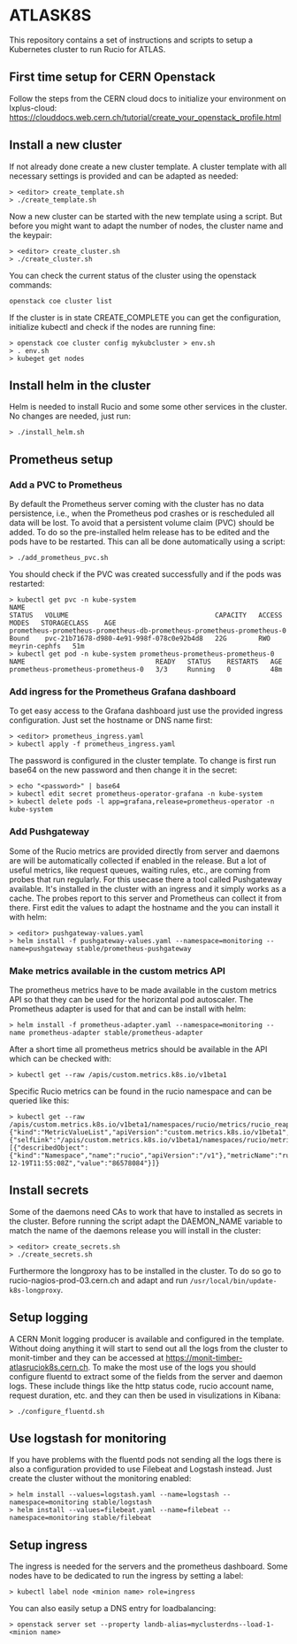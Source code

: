 # ATLASK8S

This repository contains a set of instructions and scripts to setup a Kubernetes cluster to run Rucio for ATLAS.

## First time setup for CERN Openstack

Follow the steps from the CERN cloud docs to initialize your environment on lxplus-cloud:
https://clouddocs.web.cern.ch/tutorial/create_your_openstack_profile.html

## Install a new cluster

If not already done create a new cluster template. A cluster template with all necessary settings is provided and can be adapted as needed:

    > <editor> create_template.sh
    > ./create_template.sh
   
Now a new cluster can be started with the new template using a script. But before you might want to adapt the number of nodes, the cluster name and the keypair:

    > <editor> create_cluster.sh
    > ./create_cluster.sh
    
You can check the current status of the cluster using the openstack commands:

    openstack coe cluster list
    
If the cluster is in state CREATE_COMPLETE you can get the configuration, initialize kubectl and check if the nodes are running fine:

    > openstack coe cluster config mykubcluster > env.sh
    > . env.sh
    > kubeget get nodes

## Install helm in the cluster

Helm is needed to install Rucio and some some other services in the cluster. No changes are needed, just run:

    > ./install_helm.sh

## Prometheus setup

### Add a PVC to Prometheus

By default the Prometheus server coming with the cluster has no data persistence, i.e., when the Prometheus pod crashes or is rescheduled all data will be lost. To avoid that a persistent volume claim (PVC) should be added. To do so the pre-installed helm release has to be edited and the pods have to be restarted. This can all be done automatically using a script:

    > ./add_prometheus_pvc.sh
    
You should check if the PVC was created successfully and if the pods was restarted:

    > kubectl get pvc -n kube-system
    NAME                                                                     STATUS   VOLUME                                     CAPACITY   ACCESS MODES   STORAGECLASS    AGE
    prometheus-prometheus-prometheus-db-prometheus-prometheus-prometheus-0   Bound    pvc-21b71678-d980-4e91-998f-078c0e92b4d8   22G        RWO            meyrin-cephfs   51m
    > kubectl get pod -n kube-system prometheus-prometheus-prometheus-0
    NAME                                 READY   STATUS    RESTARTS   AGE
    prometheus-prometheus-prometheus-0   3/3     Running   0          48m

### Add ingress for the Prometheus Grafana dashboard
 
To get easy access to the Grafana dashboard just use the provided ingress configuration. Just set the hostname or DNS name first:

    > <editor> prometheus_ingress.yaml
    > kubectl apply -f prometheus_ingress.yaml
    
The password is configured in the cluster template. To change is first run base64 on the new password and then change it in the secret:

    > echo "<password>" | base64
    > kubectl edit secret prometheus-operator-grafana -n kube-system
    > kubectl delete pods -l app=grafana,release=prometheus-operator -n kube-system

### Add Pushgateway

Some of the Rucio metrics are provided directly from server and daemons are will be automatically collected if enabled in the release. But a lot of useful metrics, like request queues, waiting rules, etc., are coming from probes that run regularly. For this usecase there a tool called Pushgateway available. It's installed in the cluster with an ingress and it simply works as a cache. The probes report to this server and Prometheus can collect it from there. First edit the values to adapt the hostname and the you can install it with helm:

    > <editor> pushgateway-values.yaml
    > helm install -f pushgateway-values.yaml --namespace=monitoring --name=pushgateway stable/prometheus-pushgateway

### Make metrics available in the custom metrics API

The prometheus metrics have to be made available in the custom metrics API so that they can be used for the horizontal pod autoscaler. The Prometheus adapter is used for that and can be install with helm:

    > helm install -f prometheus-adapter.yaml --namespace=monitoring --name prometheus-adapter stable/prometheus-adapter

After a short time all prometheus metrics should be available in the API which can be checked with:

    > kubectl get --raw /apis/custom.metrics.k8s.io/v1beta1
    
Specific Rucio metrics can be found in the rucio namespace and can be queried like this:

    > kubectl get --raw /apis/custom.metrics.k8s.io/v1beta1/namespaces/rucio/metrics/rucio_reaper_expired_replicas
    {"kind":"MetricValueList","apiVersion":"custom.metrics.k8s.io/v1beta1","metadata":{"selfLink":"/apis/custom.metrics.k8s.io/v1beta1/namespaces/rucio/metrics/rucio_reaper_expired_replicas"},"items":[{"describedObject":{"kind":"Namespace","name":"rucio","apiVersion":"/v1"},"metricName":"rucio_reaper_expired_replicas","timestamp":"2019-12-19T11:55:08Z","value":"86578084"}]}

## Install secrets

Some of the daemons need CAs to work that have to installed as secrets in the cluster. Before running the script adapt the DAEMON_NAME variable to match the name of the daemons release you will install in the cluster:

    > <editor> create_secrets.sh
    > ./create_secrets.sh
    
Furthermore the longproxy has to be installed in the cluster. To do so go to rucio-nagios-prod-03.cern.ch and adapt and run `/usr/local/bin/update-k8s-longproxy`.

## Setup logging

A CERN Monit logging producer is available and configured in the template. Without doing anything it will start to send out all the logs from the cluster to monit-timber and they can be accessed at https://monit-timber-atlasruciok8s.cern.ch.
To make the most use of the logs you should configure fluentd to extract some of the fields from the server and daemon logs. These include things like the http status code, rucio account name, request duration, etc. and they can then be used in visulizations in Kibana:
    
    > ./configure_fluentd.sh
    
 ## Use logstash for monitoring
 
If you have problems with the fluentd pods not sending all the logs there is also a configuration provided to use Filebeat and Logstash instead. Just create the cluster without the monitoring enabled:
 
    > helm install --values=logstash.yaml --name=logstash --namespace=monitoring stable/logstash
    > helm install --values=filebeat.yaml --name=filebeat --namespace=monitoring stable/filebeat

## Setup ingress

The ingress is needed for the servers and the prometheus dashboard. Some nodes have to be dedicated to run the ingress by setting a label:

    > kubectl label node <minion name> role=ingress
    
You can also easily setup a DNS entry for loadbalancing:

    > openstack server set --property landb-alias=myclusterdns--load-1- <minion name>
